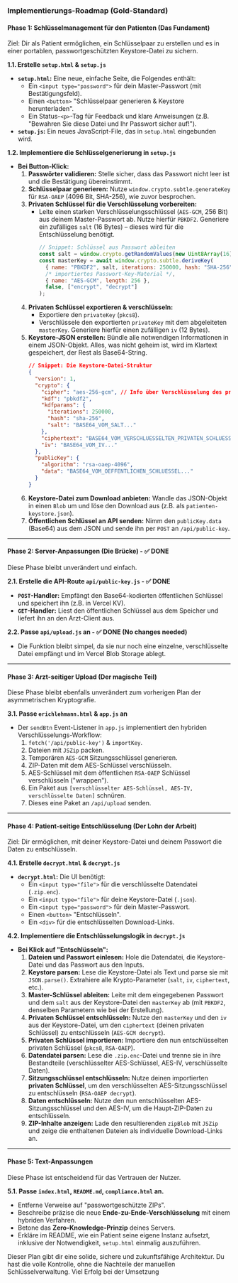 ### Implementierungs-Roadmap (Gold-Standard)

#### Phase 1: Schlüsselmanagement für den Patienten (Das Fundament)

Ziel: Dir als Patient ermöglichen, ein Schlüsselpaar zu erstellen und es in einer portablen, passwortgeschützten Keystore-Datei zu sichern.

**1.1. Erstelle `setup.html` & `setup.js`**

- **`setup.html`:** Eine neue, einfache Seite, die Folgendes enthält:
  - Ein `<input type="password">` für dein Master-Passwort (mit Bestätigungsfeld).
  - Einen `<button>` "Schlüsselpaar generieren & Keystore herunterladen".
  - Ein Status-`<p>`-Tag für Feedback und klare Anweisungen (z.B. "Bewahren Sie diese Datei und Ihr Passwort sicher auf!").
- **`setup.js`:** Ein neues JavaScript-File, das in `setup.html` eingebunden wird.

**1.2. Implementiere die Schlüsselgenerierung in `setup.js`**

- **Bei Button-Klick:**
  1.  **Passwörter validieren:** Stelle sicher, dass das Passwort nicht leer ist und die Bestätigung übereinstimmt.
  2.  **Schlüsselpaar generieren:** Nutze `window.crypto.subtle.generateKey` für `RSA-OAEP` (4096 Bit, SHA-256), wie zuvor besprochen.
  3.  **Privaten Schlüssel für die Verschlüsselung vorbereiten:**
      - Leite einen starken Verschlüsselungsschlüssel (`AES-GCM`, 256 Bit) aus deinem Master-Passwort ab. Nutze hierfür `PBKDF2`. Generiere ein zufälliges `salt` (16 Bytes) – dieses wird für die Entschlüsselung benötigt.
        ```javascript
        // Snippet: Schlüssel aus Passwort ableiten
        const salt = window.crypto.getRandomValues(new Uint8Array(16));
        const masterKey = await window.crypto.subtle.deriveKey(
          { name: "PBKDF2", salt, iterations: 250000, hash: "SHA-256" },
          /* importiertes Passwort-Key-Material */,
          { name: "AES-GCM", length: 256 },
          false, ["encrypt", "decrypt"]
        );
        ```
  4.  **Privaten Schlüssel exportieren & verschlüsseln:**
      - Exportiere den `privateKey` (`pkcs8`).
      - Verschlüssele den exportierten `privateKey` mit dem abgeleiteten `masterKey`. Generiere hierfür einen zufälligen `iv` (12 Bytes).
  5.  **Keystore-JSON erstellen:** Bündle alle notwendigen Informationen in einem JSON-Objekt. Alles, was nicht geheim ist, wird im Klartext gespeichert, der Rest als Base64-String.
      ```json
      // Snippet: Die Keystore-Datei-Struktur
      {
        "version": 1,
        "crypto": {
          "cipher": "aes-256-gcm", // Info über Verschlüsselung des priv. Schlüssels
          "kdf": "pbkdf2",
          "kdfparams": {
            "iterations": 250000,
            "hash": "sha-256",
            "salt": "BASE64_VOM_SALT..."
          },
          "ciphertext": "BASE64_VOM_VERSCHLUESSELTEN_PRIVATEN_SCHLUESSEL...",
          "iv": "BASE64_VOM_IV..."
        },
        "publicKey": {
          "algorithm": "rsa-oaep-4096",
          "data": "BASE64_VOM_OEFFENTLICHEN_SCHLUESSEL..."
        }
      }
      ```
  6.  **Keystore-Datei zum Download anbieten:** Wandle das JSON-Objekt in einen `Blob` um und löse den Download aus (z.B. als `patienten-keystore.json`).
  7.  **Öffentlichen Schlüssel an API senden:** Nimm den `publicKey.data` (Base64) aus dem JSON und sende ihn per `POST` an `/api/public-key`.

---

#### Phase 2: Server-Anpassungen (Die Brücke) - ✅ DONE

Diese Phase bleibt unverändert und einfach.

**2.1. Erstelle die API-Route `api/public-key.js` - ✅ DONE**

- **`POST`-Handler:** Empfängt den Base64-kodierten öffentlichen Schlüssel und speichert ihn (z.B. in Vercel KV).
- **`GET`-Handler:** Liest den öffentlichen Schlüssel aus dem Speicher und liefert ihn an den Arzt-Client aus.

**2.2. Passe `api/upload.js` an - ✅ DONE (No changes needed)**

- Die Funktion bleibt simpel, da sie nur noch eine einzelne, verschlüsselte Datei empfängt und im Vercel Blob Storage ablegt.

---

#### Phase 3: Arzt-seitiger Upload (Der magische Teil)

Diese Phase bleibt ebenfalls unverändert zum vorherigen Plan der asymmetrischen Kryptografie.

**3.1. Passe `erichlehmann.html` & `app.js` an**

- Der `sendBtn` Event-Listener in `app.js` implementiert den hybriden Verschlüsselungs-Workflow:
  1.  `fetch('/api/public-key')` & `importKey`.
  2.  Dateien mit `JSZip` packen.
  3.  Temporären `AES-GCM` Sitzungsschlüssel generieren.
  4.  ZIP-Daten mit dem AES-Schlüssel verschlüsseln.
  5.  AES-Schlüssel mit dem öffentlichen `RSA-OAEP` Schlüssel verschlüsseln ("wrappen").
  6.  Ein Paket aus `[verschlüsselter AES-Schlüssel, AES-IV, verschlüsselte Daten]` schnüren.
  7.  Dieses eine Paket an `/api/upload` senden.

---

#### Phase 4: Patient-seitige Entschlüsselung (Der Lohn der Arbeit)

Ziel: Dir ermöglichen, mit deiner Keystore-Datei und deinem Passwort die Daten zu entschlüsseln.

**4.1. Erstelle `decrypt.html` & `decrypt.js`**

- **`decrypt.html`:** Die UI benötigt:
  - Ein `<input type="file">` für die verschlüsselte Datendatei (`.zip.enc`).
  - Ein `<input type="file">` für deine Keystore-Datei (`.json`).
  - Ein `<input type="password">` für dein Master-Passwort.
  - Einen `<button>` "Entschlüsseln".
  - Ein `<div>` für die entschlüsselten Download-Links.

**4.2. Implementiere die Entschlüsselungslogik in `decrypt.js`**

- **Bei Klick auf "Entschlüsseln":**
  1.  **Dateien und Passwort einlesen:** Hole die Datendatei, die Keystore-Datei und das Passwort aus den Inputs.
  2.  **Keystore parsen:** Lese die Keystore-Datei als Text und parse sie mit `JSON.parse()`. Extrahiere alle Krypto-Parameter (`salt`, `iv`, `ciphertext`, etc.).
  3.  **Master-Schlüssel ableiten:** Leite mit dem eingegebenen Passwort und dem `salt` aus der Keystore-Datei den `masterKey` ab (mit `PBKDF2`, denselben Parametern wie bei der Erstellung).
  4.  **Privaten Schlüssel entschlüsseln:** Nutze den `masterKey` und den `iv` aus der Keystore-Datei, um den `ciphertext` (deinen privaten Schlüssel) zu entschlüsseln (`AES-GCM decrypt`).
  5.  **Privaten Schlüssel importieren:** Importiere den nun entschlüsselten privaten Schlüssel (`pkcs8`, `RSA-OAEP`).
  6.  **Datendatei parsen:** Lese die `.zip.enc`-Datei und trenne sie in ihre Bestandteile (verschlüsselter AES-Schlüssel, AES-IV, verschlüsselte Daten).
  7.  **Sitzungsschlüssel entschlüsseln:** Nutze deinen importierten **privaten Schlüssel**, um den verschlüsselten AES-Sitzungsschlüssel zu entschlüsseln (`RSA-OAEP decrypt`).
  8.  **Daten entschlüsseln:** Nutze den nun entschlüsselten AES-Sitzungsschlüssel und den AES-IV, um die Haupt-ZIP-Daten zu entschlüsseln.
  9.  **ZIP-Inhalte anzeigen:** Lade den resultierenden `zipBlob` mit `JSZip` und zeige die enthaltenen Dateien als individuelle Download-Links an.

---

#### Phase 5: Text-Anpassungen

Diese Phase ist entscheidend für das Vertrauen der Nutzer.

**5.1. Passe `index.html`, `README.md`, `compliance.html` an.**

- Entferne Verweise auf "passwortgeschützte ZIPs".
- Beschreibe präzise die neue **Ende-zu-Ende-Verschlüsselung** mit einem hybriden Verfahren.
- Betone das **Zero-Knowledge-Prinzip** deines Servers.
- Erkläre im README, wie ein Patient seine eigene Instanz aufsetzt, inklusive der Notwendigkeit, `setup.html` einmalig auszuführen.

Dieser Plan gibt dir eine solide, sichere und zukunftsfähige Architektur. Du hast die volle Kontrolle, ohne die Nachteile der manuellen Schlüsselverwaltung. Viel Erfolg bei der Umsetzung
